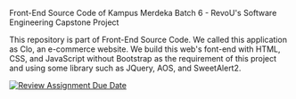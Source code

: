 Front-End Source Code of Kampus Merdeka Batch 6 - RevoU's Software Engineering Capstone Project

This repository is part of Front-End Source Code.
We called this application as Clo, an e-commerce website.
We build this web's font-end with HTML, CSS, and JavaScript without Bootstrap as the requirement of this project and using some library such as JQuery, AOS, and SweetAlert2.

[![Review Assignment Due Date](https://classroom.github.com/assets/deadline-readme-button-24ddc0f5d75046c5622901739e7c5dd533143b0c8e959d652212380cedb1ea36.svg)](https://classroom.github.com/a/0wBSnje4)
